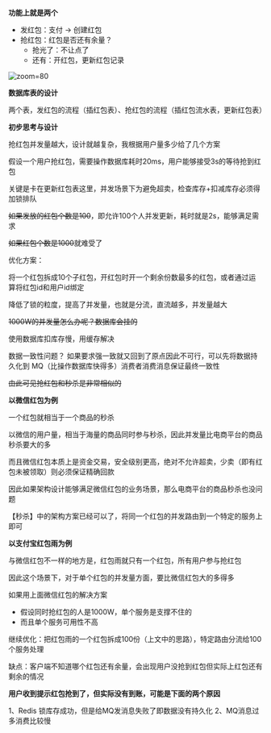**功能上就是两个**

- 发红包：支付 → 创建红包
- 抢红包：红包是否还有余量？
  - 抢光了：不让点了
  - 还有：开红包，更新红包记录

![zoom=80](1684390210315-30e2f5f1-706c-441d-bae4-c039372bbcfd.png)

**数据库表的设计**

两个表，发红包的流程（插红包表）、抢红包的流程（插红包流水表，更新红包表）

**初步思考与设计**

抢红包并发量越大，设计就越复杂，我根据用户量多少给了几个方案

假设一个用户抢红包，需要操作数据库耗时20ms，用户能够接受3s的等待抢到红包

关键是卡在更新红包表这里，并发场景下为避免超卖，检查库存+扣减库存必须得加锁排队

~~如果发放的红包个数是100~~，即允许100个人并发更新，耗时就是2s，能够满足需求

~~如果红包个数是1000~~就难受了

优化方案：

将一个红包拆成10个子红包，开红包时开一个剩余份数最多的红包，或者通过运算将红包id和用户id绑定

降低了锁的粒度，提高了并发量，也就是分流，直流越多，并发量越大

~~1000W的并发量怎么办呢？数据库会挂的~~

使用数据库扣库存慢，用缓存解决

数据一致性问题？
如果要求强一致就又回到了原点因此不可行，可以先将数据持久化到 MQ（比操作数据库快得多）消费者消费消息保证最终一致性

~~由此可见抢红包和秒杀是非常相似的~~

**以微信红包为例**

一个红包就相当于一个商品的秒杀

以微信的用户量，相当于海量的商品同时参与秒杀，因此并发量比电商平台的商品秒杀要大的多

而且微信红包本质上是资金交易，安全级别更高，绝对不允许超卖，少卖（即有红包未被领取）则必须保证精确回款

因此如果架构设计能够满足微信红包的业务场景，那么电商平台的商品秒杀也没问题

【秒杀】中的架构方案已经可以了，将同一个红包的并发路由到一个特定的服务上即可

**以支付宝红包雨为例**

与微信红包不一样的地方是，红包雨就只有一个红包，所有用户参与抢红包

因此这个场景下，对于单个红包的并发量方面，要比微信红包大的多得多

如果用上面微信红包的解决方案

- 假设同时抢红包的人是1000W，单个服务是支撑不住的
- 而且单个服务可用性不高

继续优化：把红包雨的一个红包拆成100份（上文中的思路），特定路由分流给100个服务处理

缺点：客户端不知道哪个红包还有余量，会出现用户没抢到红包但实际上红包还有剩余的情况

**用户收到提示红包抢到了，但实际没有到账，可能是下面的两个原因**

1、Redis 锁库存成功，但是给MQ发消息失败了即数据没有持久化
2、MQ消息过多消费比较慢
